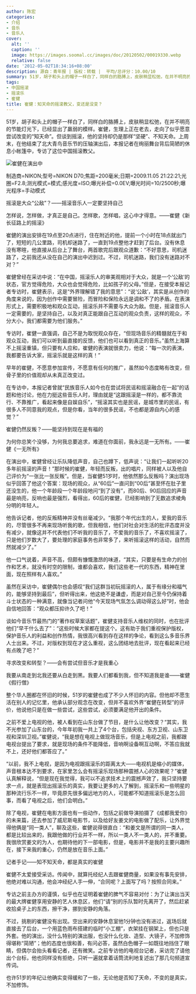 ```yaml
---
author: 陈宏
categories:
- 介绍
- 音乐
- 音乐人
cover:
  alt: ''
  caption: ''
  image: https://images.soomal.cc/images/doc/20120502/00019330.webp
  relative: false
date: '2012-05-02T18:34:16+08:00'
description: 源自：青年报 | 版权：转载 |  平均/总评分：10.00/10
summary: 51岁，胡子和头上的帽子一样白了，同样白的胳膊上，皮肤稍显松弛，在并不明亮的节能灯光下，已经显出了羸弱的模样。崔健，生理上正在老去，走向了似乎愿意尝试改变的“知天命”。但谈到摇滚，他的坚持却仍是那样“坚硬”、不知天命。上周末，在他结束了北大青鸟音乐节的压轴演出后，本报记者在绚丽舞台背后……
tags:
- 中国摇滚
- 摇滚乐
- 崔健
title: 崔健：知天命的摇滚教父，变还是没变？
---
```


51岁，胡子和头上的帽子一样白了，同样白的胳膊上，皮肤稍显松弛，在并不明亮的节能灯光下，已经显出了羸弱的模样。崔健，生理上正在老去，走向了似乎愿意尝试改变的“知天命”。但谈到摇滚，他的坚持却仍是那样“坚硬”、不知天命。上周末，在他结束了北大青鸟音乐节的压轴演出后，本报记者在绚丽舞台背后简陋的休息小帐篷中，专访了这位中国摇滚教父。

![崔健在演出中](https://images.soomal.cc/images/doc/20120502/00019330.webp)

制造商=NIKON;型号=NIKON D70;焦距=200毫米;日期=2009.11.05 21:22:21;光圈=F2.8;测光模式=模式;感光度=ISO;曝光补偿=0.0EV;曝光时间=10/2500秒;曝光程序=手动模式



摇滚是大众“公敌”？――摇滚音乐人一定要坚持自己


怎样说，怎样做，才真正是自己。怎样歌，怎样唱，这心中才得意。――崔健《新长征路上的摇滚》 


崔健的演出安排在19点至20点进行，住在附近的他，提前一个小时在18点就出门了，短短的几公里路，司机却迷路了，一直到19点整他才赶到了后台。没有休息没有寒暄，他直接从后台上了舞台，两首歌完后跟观众道歉：“不好意思，司机迷路了，之前我还从没在自己的演出中迟到过。不过，司机迷路，我们没有迷路对不对？”

崔健曾经在采访中说：“在中国，摇滚乐人的审美观相对于大众，就是一个‘公敌’的状态，官方觉得危险，大众也会觉得危险，比如孩子的父母。”但是，在接受本报记者专访时，崔健表示，这是“外界理解错了我的意思”：“说‘公敌’，其实是从创作的角度来说的，因为创作中需要冒险，而冒险和保险永远是调和不了的矛盾。在表演形式上，需要积极地和观众互动，摇滚乐并不需要与大众为敌。但是，摇滚音乐人一定需要的，是坚持自己，以及对真正能跟自己互动的观众负责，这样的观众，不分大小，我们都需要为他们服务。”

专访时，崔健一直强调，自己不是为取悦观众存在，“但现场音乐的精髓就在于和观众互动，我们可以听到最直接的反馈，他们也可以看到真正的音乐。”虽然上海算不上摇滚重镇，但只要有人应和，崔健的表演就很卖力，他说：“每一次的表演，我都要告诉大家，摇滚乐就是这样的真！”

早年的崔健，不愿意参加宣传，不愿意有任何的推广，虽然如今态度略有改变，但骨子里的价值观却从未真正改变过。 

在专访中，本报记者曾就“民族音乐人如今也在尝试将民谣和摇滚融合在一起”的话题和他讨论，他在力挺这些音乐人时，理由就是“这跟摇滚是一样的，都不靠流行、不靠推广，看起来像是自娱自乐”，“摇滚其实也是民谣，是城市里的民谣，有很多人不同意我的观点，但是你看，当年的很多民谣，不也都是源自内心的感觉？”

崔健仍然反叛？――能坚持到现在是有福的


为何你总笑个没够，为何我总要追求，难道在你面前，我永远是一无所有。――崔健《一无所有》 


在演出中，崔健曾经让乐队降低声音，自己也蹲下，低声说：“让我们一起听听20多年前摇滚的声音！”那时候的崔健，年轻而反叛，出的唱片，同样被人以及他自己评价为“一张比一张反叛”。但是，当崔健51岁时，他依然那么反叛吗？演出现场似乎回答了他这个答案：现场的观众，从“60后”一直问到“00后”甚至怀在肚子里还没生的，他一个年龄段一个年龄段地问“到了没有”，而80后、90后回应的声音最是响亮，反响也最是强烈，看得出，60后的崔健，已经影响到了无数追求棱角分明的年轻人。

他告诉记者，他的反叛精神并没有丝毫减少。“我那个年代出生的人，爱我的音乐的，尽管很多不再来现场听我的歌，但我相信，他们对社会对生活的批评态度并没有减少，就像这并不代表他们不听我的音乐了，不爱我的音乐了，不喜欢摇滚了，只是他们岁数大了，要处理的家庭事务也非常多了，来听摇滚这样的活动，自然而然就减少了。”

他一口气说着，声音不高，但颇有慷慨激昂的味道，“其实，只要是有生命力的创作和艺术，就没有时空的限制，谁都会喜欢，我们这些老一代的东西，精神在里面，现在照样有人喜欢。”

虽然在采访中，崔健偶尔也会感叹“我们这群当初玩摇滚的人，属于有缘分和福气的，能够坚持到最后”，但听得出来，他这绝不是谦虚，而是对自己至今仍保持着斗士状态的一种满意，就像当记者问他“今天现场气氛怎么调动得这么好”时，他会自信地回答：“观众都压抑许久了吧！”

谈如今音乐节最热门的“著作权草案话题”，崔健支持音乐人维权的同时，也在批评他们“早干什么去了”：“这些时候大家都在提这个。这有助于我们重视保护版权，保护音乐人的利益和创作热情，我很高兴看到存在这样的争论，看到这么多音乐界人士出来。不过，对版权到现在才这么重视，这么团结地去批评，现在看起来已经有点晚了吧？”

寻求改变和转型？――会有尝试但音乐才是我重心


我要从南走到北我还要从白走到黑。我要人们都看到我，但不知道我是谁――崔健《假行僧》 


整个华人圈都在怀旧的时候，51岁的崔健也成了不少人怀旧的内容。但他却不愿生活在别人的记忆里，他承认部分观念在改变，但并不喜欢外界“崔健在转型”的评价，他说他只是在做一些尝试，这些尝试，必须要满足他开出的条件。

之前不爱上电视的他，被人看到在山东台做了节目，是什么让他改变？“其实，我不光参加了山东台的，今年年初我一共上了4个台，包括央视、东方卫视、山东卫视和深圳卫视。”崔健说，“我是想在电视上做现场音乐，但是上电视之前，我都跟电视台提出了要求，就是现场的条件不能降低，音响啊设备啊互动啊，不答应我就不上，还好他们都答应了。”

“以前，我不上电视，是因为电视跟摇滚乐的距离太大――电视机是缩小的媒体，声音根本达不到要求，在家里怎么会有摇滚乐现场那种震撼人心的效果呢？”崔健认真解释说，“但是现在我觉得，我可以不追求技术上的震撼声效了，我只坚持要求一点，就是表现出摇滚乐的真实，我要让更多的人了解到，摇滚乐和一些明星的那种流行乐不一样，毕竟原先很多偏远地方的人，可能都不知道摇滚乐是怎么回事，而看了电视之后，他们会明白。”

除了电视，崔健在电影方面也有一些动作，包括之前做导演拍摄了《成都我爱你》的未来篇，还去参加了威尼斯电影节，以及给好友姜文的电影做了配乐，让外界觉得他俩是“同一类人”，聊及这些，崔健说得很直白：“和姜文是所谓的同一类人，都是比较出来的，我跟他做的行业并不一样，所以一类人不一类人的，并不重要。我很欣赏姜文的为人，也期待他的下一部电影，但是，电影并不是我的主要兴趣所在，接下来我的重心，仍然是放在音乐上面。”

记者手记――知不知天命，都是真实的崔健

崔健不太爱接受采访。传闻中，就算托经纪人去跟崔健商量，如果没有事先安排，他绝对难以沟通，他会冲经纪人手一伸，“合同呢？上面写了吗？按照合同来。” 

专访之前主办方的谨慎，似乎也在证明着崔健的脾气不容易对付：为了让演出当天的最大牌崔健享用安静的艺人休息区，他们“请”别的乐队暂时先离开了，然后赶紧收拾桌子上的东西，擦干净，挪到安静的角落。

不过，挑剔的崔健没有出现。空出来的安静休息室他1分钟也没有进过，返场后就直接去了后台，一个用蓝色雨布搭建的临时“小工棚”，衣架挂在钢架上，但也只是外套。他的演出，没什么特别的演出服，也没什么化妆、造型、大镜子，不加修饰得堪称“简陋”；他的态度也很和善，有问必答，虽然白色帽子一如既往地挡住了眼睛，但偶尔会抬头看看记者，还有微笑。之前专访他的电视台记者，采访完了请他出个台标，他也同样没有拒绝，只听一遍就拿着话筒流利地复述出了那几句频道宣传词。

也许51岁的年纪让他确实变得缓和了一些，无论他是否知了天命，不变的是真实，不加修饰。